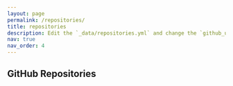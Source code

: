 ```yaml
---
layout: page
permalink: /repositories/
title: repositories
description: Edit the `_data/repositories.yml` and change the `github_users` and `github_repos` lists to include your own GitHub profile and repositories.
nav: true
nav_order: 4
---
```

## GitHub Repositories

<div class="github-card" data-github="awp-inlandwater" data-width="400" data-height="" data-theme="default"></div>
<script src="//cdn.jsdelivr.net/github-cards/latest/widget.js"></script>

